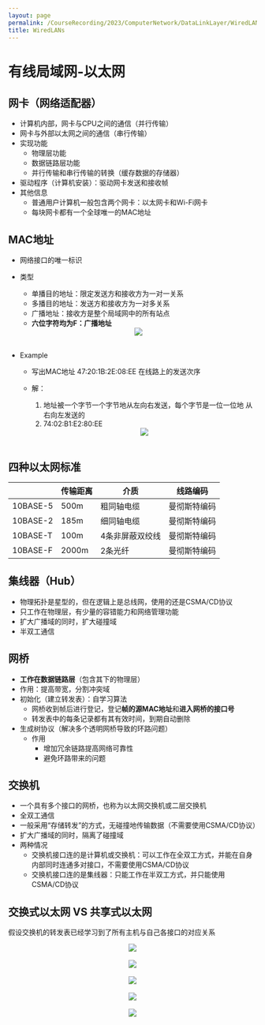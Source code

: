 ```yaml
---
layout: page
permalink: /CourseRecording/2023/ComputerNetwork/DataLinkLayer/WiredLANs/index.html
title: WiredLANs
---
```


# 有线局域网-以太网

## 网卡（网络适配器）

- 计算机内部，网卡与CPU之间的通信（并行传输）
- 网卡与外部以太网之间的通信（串行传输）
- 实现功能
    - 物理层功能
    - 数据链路层功能
    - 并行传输和串行传输的转换（缓存数据的存储器）
- 驱动程序（计算机安装）：驱动网卡发送和接收帧
- 其他信息
    - 普通用户计算机一般包含两个网卡：以太网卡和Wi-Fi网卡
    - 每块网卡都有一个全球唯一的MAC地址

## MAC地址

- 网络接口的唯一标识
- 类型
    - 单播目的地址：限定发送方和接收方为一对一关系
    - 多播目的地址：发送方和接收方为一对多关系
    - 广播地址：接收方是整个局域网中的所有站点
    - **六位字符均为F：广播地址**
    
    <div style="display: flex; justify-content: center;">
        <img src="https://cryoushiwo.oss-cn-hangzhou.aliyuncs.com/course-recording/202409072210721.png" style="max-width: 80%; height: auto;">
    </div><br>
    
- Example
    - 写出MAC地址 47:20:1B:2E:08:EE 在线路上的发送次序
    - 解：
        1. 地址被一个字节一个字节地从左向右发送，每个字节是一位一位地 从右向左发送的
        2. 74:02:B1:E2:80:EE
        
        <div style="display: flex; justify-content: center;">
            <img src="https://cryoushiwo.oss-cn-hangzhou.aliyuncs.com/course-recording/202409072210888.png" style="max-width: 80%; height: auto;">
        </div><br>
        

## 四种以太网标准

|  | 传输距离 | 介质 | 线路编码 |
| --- | --- | --- | --- |
| 10BASE-5 | 500m | 粗同轴电缆 | 曼彻斯特编码 |
| 10BASE-2 | 185m | 细同轴电缆 | 曼彻斯特编码 |
| 10BASE-T | 100m | 4条非屏蔽双绞线 | 曼彻斯特编码 |
| 10BASE-F | 2000m | 2条光纤 | 曼彻斯特编码 |

## 集线器（Hub）

- 物理拓扑是星型的，但在逻辑上是总线网，使用的还是CSMA/CD协议
- 只工作在物理层，有少量的容错能力和网络管理功能
- 扩大广播域的同时，扩大碰撞域
- 半双工通信

## 网桥

- **工作在数据链路层**（包含其下的物理层）
- 作用：提高带宽，分割冲突域
- 初始化（建立转发表）：自学习算法
    - 网桥收到帧后进行登记，登记**帧的源MAC地址**和**进入网桥的接口号**
    - 转发表中的每条记录都有其有效时间，到期自动删除
- 生成树协议（解决多个透明网桥导致的环路问题）
    - 作用
        - 增加冗余链路提高网络可靠性
        - 避免环路带来的问题

## 交换机

- 一个具有多个接口的网桥，也称为以太网交换机或二层交换机
- 全双工通信
- 一般采用“存储转发”的方式，无碰撞地传输数据（不需要使用CSMA/CD协议）
- 扩大广播域的同时，隔离了碰撞域
- 两种情况
    - 交换机接口连的是计算机或交换机：可以工作在全双工方式，并能在自身内部同时连通多对接口，不需要使用CSMA/CD协议
    - 交换机接口连的是集线器：只能工作在半双工方式，并只能使用CSMA/CD协议

## **交换式以太网 VS** **共享式以太网**

假设交换机的转发表已经学习到了所有主机与自己各接口的对应关系

<div style="display: flex; justify-content: center;">
    <img src="https://cryoushiwo.oss-cn-hangzhou.aliyuncs.com/course-recording/202409072211931.png" style="max-width: 80%; height: auto;">
</div><br>

<div style="display: flex; justify-content: center;">
    <img src="https://cryoushiwo.oss-cn-hangzhou.aliyuncs.com/course-recording/202409072211415.png" style="max-width: 80%; height: auto;">
</div><br>

<div style="display: flex; justify-content: center;">
    <img src="https://cryoushiwo.oss-cn-hangzhou.aliyuncs.com/course-recording/202409072211749.png" style="max-width: 80%; height: auto;">
</div><br>

<div style="display: flex; justify-content: center;">
    <img src="https://cryoushiwo.oss-cn-hangzhou.aliyuncs.com/course-recording/202409072211749.png" style="max-width: 80%; height: auto;">
</div><br>

<div style="display: flex; justify-content: center;">
    <img src="https://cryoushiwo.oss-cn-hangzhou.aliyuncs.com/course-recording/202409072211830.png" style="max-width: 80%; height: auto;">
</div><br>